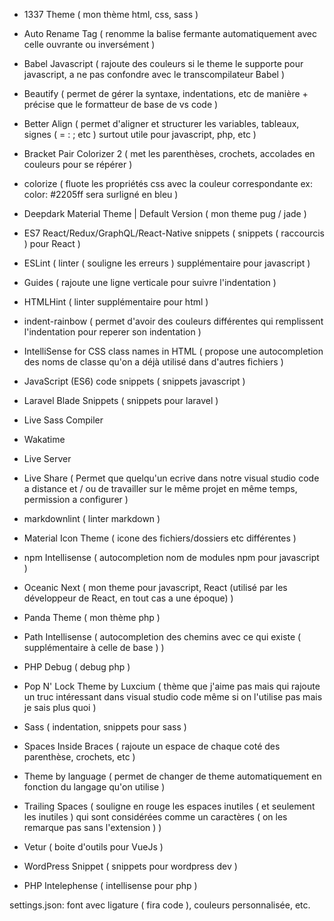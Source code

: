 ﻿- 1337 Theme ( mon thème html, css, sass )

- Auto Rename Tag ( renomme la balise fermante automatiquement avec celle ouvrante ou inversément )

- Babel Javascript ( rajoute des couleurs si le theme le supporte pour javascript, a ne pas confondre avec le transcompilateur Babel )

- Beautify ( permet de gérer la syntaxe, indentations, etc de manière + précise que le formatteur de base de vs code )

- Better Align ( permet d'aligner et structurer les variables, tableaux, signes ( = : ; etc ) surtout utile pour javascript, php, etc )

- Bracket Pair Colorizer 2 ( met les parenthèses, crochets, accolades en couleurs pour se répérer )

- colorize ( fluote les propriétés css avec la couleur correspondante ex: color: #2205ff sera surligné en bleu )

- Deepdark Material Theme | Default Version ( mon theme pug / jade )

- ES7 React/Redux/GraphQL/React-Native snippets ( snippets ( raccourcis ) pour React )

- ESLint ( linter ( souligne les erreurs ) supplémentaire pour javascript )

- Guides ( rajoute une ligne verticale pour suivre l'indentation )

- HTMLHint ( linter supplémentaire pour html )

- indent-rainbow ( permet d'avoir des couleurs différentes qui remplissent l'indentation pour reperer son indentation )

- IntelliSense for CSS class names in HTML ( propose une autocompletion des noms de classe qu'on a déjà utilisé dans d'autres fichiers )

- JavaScript (ES6) code snippets ( snippets javascript )

- Laravel Blade Snippets ( snippets pour laravel )

- Live Sass Compiler

- Wakatime

- Live Server

- Live Share ( Permet que quelqu'un ecrive dans notre visual studio code a distance et / ou de travailler sur le même projet en même temps, permission a configurer )

- markdownlint ( linter markdown )

- Material Icon Theme ( icone des fichiers/dossiers etc différentes )

- npm Intellisense ( autocompletion nom de modules npm pour javascript )

- Oceanic Next ( mon theme pour javascript, React (utilisé par les développeur de React, en tout cas a une époque) )

- Panda Theme ( mon thème php )

- Path Intellisense ( autocompletion des chemins avec ce qui existe ( supplémentaire à celle de base ) )

- PHP Debug ( debug php )

- Pop N' Lock Theme by Luxcium ( thème que j'aime pas mais qui rajoute un truc intéressant dans visual studio code même si on l'utilise pas mais je sais plus quoi )

- Sass ( indentation, snippets pour sass )

- Spaces Inside Braces ( rajoute un espace de chaque coté des parenthèse, crochets, etc )

- Theme by language ( permet de changer de theme automatiquement en fonction du langage qu'on utilise )

- Trailing Spaces ( souligne en rouge les espaces inutiles ( et seulement les inutiles ) qui sont considérées comme un caractères ( on les remarque pas sans l'extension ) )

- Vetur ( boite d'outils pour VueJs )

- WordPress Snippet ( snippets pour wordpress dev )

- PHP Intelephense ( intellisense pour php )

settings.json: font avec ligature ( fira code ), couleurs personnalisée, etc.
